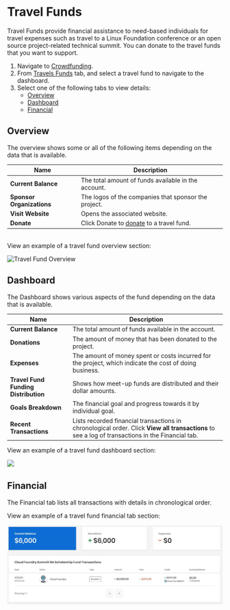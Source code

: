 # Travel Funds

Travel Funds provide financial assistance to need-based individuals for travel expenses such as travel to a Linux Foundation conference or an open source project-related technical summit. You can donate to the travel funds that you want to support.

1. Navigate to [Crowdfunding](https://crowdfunding.lfx.linuxfoundation.org).
2. From [Travels Funds](./#Dashboard-TravelScholarships) tab, and select a travel fund to navigate to the dashboard.
3. Select one of the following tabs to view details:
   * [Overview](travel-funds.md#TravelScholarships-Overview)
   * [Dashboard](travel-funds.md#TravelScholarships-Dashboard)
   * [Financial](travel-funds.md#TravelScholarships-Financial)

## Overview <a href="#travelscholarships-overview" id="travelscholarships-overview"></a>

The overview shows some or all of the following items depending on the data that is available.

| Name                      | Description                                                    |
| ------------------------- | -------------------------------------------------------------- |
| **Current Balance**       | The total amount of funds available in the account.            |
| **Sponsor Organizations** | The logos of the companies that sponsor the project.           |
| **Visit Website**         | Opens the associated website.                                  |
| **Donate**                | Click Donate to [donate](../donate-sponsor/) to a travel fund. |

\
View an example of a travel fund overview section:

![Travel Fund Overview](<../../.gitbook/assets/travel fund overview.png>)

## Dashboard <a href="#travelscholarships-dashboard" id="travelscholarships-dashboard"></a>

The Dashboard shows various aspects of the fund depending on the data that is available.

| Name                                 | Description                                                                                                                                      |
| ------------------------------------ | ------------------------------------------------------------------------------------------------------------------------------------------------ |
| **Current Balance**                  | The total amount of funds available in the account.                                                                                              |
| **Donations**                        | The amount of money that has been donated to the project.                                                                                        |
| **Expenses**                         | The amount of money spent or costs incurred for the project, which indicate the cost of doing business.                                          |
| **Travel Fund Funding Distribution** | Shows how meet-up funds are distributed and their dollar amounts.                                                                                |
| **Goals Breakdown**                  | The financial goal and progress towards it by individual goal.                                                                                   |
| **Recent Transactions**              | Lists recorded financial transactions in chronological order. Click **View all transactions** to see a log of transactions in the Financial tab. |

View an example of a travel fund dashboard section:

![](<../../.gitbook/assets/7418524 (1) (1) (1) (1) (1).jpg>)

## Financial <a href="#travelscholarships-financial" id="travelscholarships-financial"></a>

The Financial tab lists all transactions with details in chronological order.

View an example of a travel fund financial tab section:

![](<../../.gitbook/assets/7418651 (2) (2) (2) (2) (1) (1) (1) (1) (1).jpg>)
